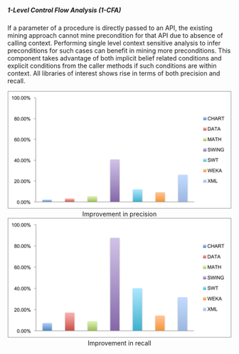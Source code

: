 ##### 1-Level Control Flow Analysis (1-CFA)
If a parameter of a procedure is directly passed to an API, the existing mining approach cannot mine precondition for that API due to absence of calling context. Performing single level context sensitive analysis to infer preconditions for such cases can benefit in mining more preconditions. This component takes advantage of both implicit belief related conditions and explicit conditions from the caller methods if such conditions are within context. All libraries of interest shows rise in terms of both precision and recall.

<img src="IP_precision.png" />
<div style="text-align: center">Improvement in precision</div>

<img src="IP_recall.png" />
<div style="text-align: center">Improvement in recall</div>
